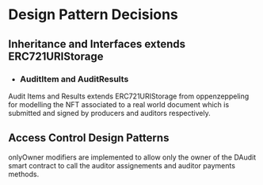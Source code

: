 # Design Pattern Decisions

## Inheritance and Interfaces extends ERC721URIStorage

- ### AuditItem and AuditResults
Audit Items and Results extends ERC721URIStorage from oppenzeppeling for modelling the NFT associated to a real world document which is submitted and signed by producers and auditors respectively.

## Access Control Design Patterns

onlyOwner modifiers are implemented to allow only the owner of the DAudit smart contract to call the auditor assignements and auditor payments methods.
